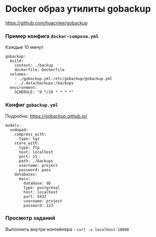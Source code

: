 # Docker образ утилиты gobackup

https://github.com/huacnlee/gobackup

### Пример конфига `docker-compose.yml`
Каждые 10 минут
```
gobackup:
  build:
    context: ./backup
    dockerfile: Dockerfile
  volumes: 
    - ./gobackup.yml:/etc/gobackup/gobackup.yml 
    - ./.data/backups:/backups
  environment:
    SCHEDULE: "0 */10 * * * *"
```

### Конфиг `gobackup.yml` 
Подробно: https://gobackup.github.io/
```
models:
  vodopad:
    compress_with:
      type: tgz
    store_with:
      type: ftp
      host: localhost
      port: 21
      path: ./backups
      username: project
      password: pass
    databases:
      main:
        database: db
        type: postgresql
        host: localhost
        port: 5432
        username: project
        password: 123
  ```

### Просмотр заданий
Выполнить внутри контейнера - `curl -v localhost:18080`
